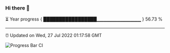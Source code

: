 ### Hi there 👋

⏳ Year progress { █████████████████▁▁▁▁▁▁▁▁▁▁▁▁▁ } 56.73 %

---

⏰ Updated on Wed, 27 Jul 2022 01:17:58 GMT

![Progress Bar CI](https://github.com/liununu/liununu/workflows/Progress%20Bar%20CI/badge.svg)
